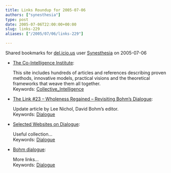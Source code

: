 ```yaml
---
title: Links Roundup for 2005-07-06
authors: ["synesthesia"]
type: post
date: 2005-07-06T22:00:00+00:00
slug: links-229 
aliases: ["/2005/07/06/links-229"]

---
```

Shared bookmarks for [del.icio.us][1] user  [Synesthesia][2] on 2005-07-06

  * [The Co-Intelligence Institute][3]:
  
    This site includes hundreds of articles and references describing proven methods, innovative models, practical visions and the theoretical frameworks that weave them all together.   
    Keywords: [Collective_Intelligence][4]
  * [The Link #23 &#8211; Wholeness Regained &#8211; Revisiting Bohm&#8217;s Dialogue][5]:
  
    Update article by Lee Nichol, David Bohm&#8217;s editor.   
    Keywords: [Dialogue][6]
  * [Selected Websites on Dialogue][7]:
  
    Useful collection&#8230;   
    Keywords: [Dialogue][6]
  * [Bohm dialogue][8]:
  
    More links&#8230;   
    Keywords: [Dialogue][6]

 [1]: https://del.icio.us/
 [2]: https://del.icio.us/synesthesia
 [3]: https://www.co-intelligence.org/ "https://www.co-intelligence.org/"
 [4]: https://del.icio.us/synesthesia/Collective_Intelligence
 [5]: https://www.kinfonet.org/the_link/link_23/nichol.asp "https://www.kinfonet.org/the_link/link_23/nichol.asp"
 [6]: https://del.icio.us/synesthesia/Dialogue
 [7]: https://www.laetusinpraesens.org/links/webdial.php "https://www.laetusinpraesens.org/links/webdial.php"
 [8]: https://www.muc.de/~heuvel/dialogue/ "https://www.muc.de/~heuvel/dialogue/"
